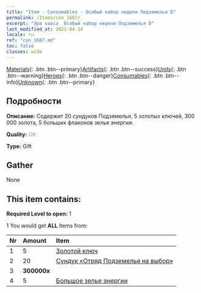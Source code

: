 ```yaml
---
title: "Item - Consumables - Особый набор недели Подземелья D"
permalink: /Items/con_1687/
excerpt: "Эра хаоса  Особый набор недели Подземелья D"
last_modified_at: 2021-04-14
locale: ru
ref: "con_1687.md"
toc: false
classes: wide
---
```

 [Materials](/ru/Items/){: .btn .btn--primary}[Artifacts](/ru/Items/Artifacts/){: .btn .btn--success}[Units](/ru/Items/Units/){: .btn .btn--warning}[Heroes](/ru/Items/Heroes/){: .btn .btn--danger}[Consumables](/ru/Items/Consumables/){: .btn .btn--info}[Unknown](/ru/Items/Unknown/){: .btn .btn--primary}

## Подробности
 **Описание:** Содержит 20 сундуков Подземелья, 5 золотых ключей, 300 000 золота, 5 больших флаконов зелья энергии.

 **Quality:** <span style="color: #DA70D6">OK</span>

 **Type:** Gift

## Gather

  None

## This item contains:

 **Required Level to open:** 1

 1 You would get **ALL** items  from:

  | Nr | Amount |     Item    |
  |:---|:-------|:------------|
  | 1 | 5 | [Золотой ключ](/ru/Items/con_783/) | 
  | 2 | 20 | [Сундук «Отряд Подземелья на выбор»](/ru/Items/con_1688/) | 
  | 3 |  **300000x** | <i class="fas fa-coins"/> |  | 
  | 4 | 5 | [Большое зелье энергии](/ru/Items/con_706/) | 
